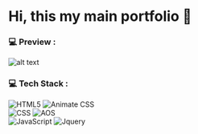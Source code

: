# Hi, this my main portfolio 📃

### 💻 Preview :
![alt text](https://github.com/NaelYo/Portfolio/blob/main/img/preview.png?raw=true)

### 💻 Tech Stack :
![HTML5](https://img.shields.io/badge/html5-%23E34F26.svg?style=for-the-badge&logo=html5&logoColor=white) ![Animate CSS](https://img.shields.io/badge/Animate.css-wheat?style=for-the-badge&logoColor=white)
<br>
![CSS](https://img.shields.io/badge/css-%231572B6.svg?style=for-the-badge&logo=css3&logoColor=white) ![AOS](https://img.shields.io/badge/AOS-lightblue?style=for-the-badge&logoColor=white)
<br>
![JavaScript](https://img.shields.io/badge/JavaScript-yellow?style=for-the-badge&logo=javascript&logoColor=white) ![Jquery](https://img.shields.io/badge/jquery-%230769AD?style=for-the-badge&logo=jquery&logoColor=white)